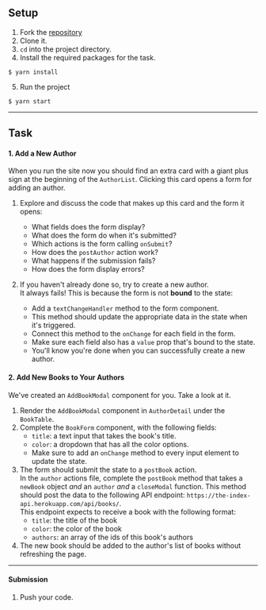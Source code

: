 ## Setup

1. Fork the [repository](https://github.com/JoinCODED/R9-TheIndex-Forms-Redux)
2. Clone it.
3. `cd` into the project directory.
4. Install the required packages for the task.

```shell
$ yarn install
```

5. Run the project

```shell
$ yarn start
```



---

## Task


#### 1. Add a New Author
When you run the site now you should find an extra card with a giant plus sign at the beginning of the `AuthorList`. Clicking this card opens a form for adding an author.

1. Explore and discuss the code that makes up this card and the form it opens:
    * What fields does the form display?
    * What does the form do when it's submitted?
    * Which actions is the form calling `onSubmit`?
    * How does the `postAuthor` action work?
    * What happens if the submission fails?
    * How does the form display errors?

2. If you haven't already done so, try to create a new author.  
    It always fails! This is because the form is not **bound** to the state:
    * Add a `textChangeHandler` method to the form component.
    * This method should update the appropriate data in the state when it's triggered.
    * Connect this method to the `onChange` for each field in the form.
    * Make sure each field also has a `value` prop that's bound to the state.
    * You'll know you're done when you can successfully create a new author.


#### 2. Add New Books to Your Authors
We've created an `AddBookModal` component for you. Take a look at it. 

1. Render the `AddBookModal` component in `AuthorDetail` under the `BookTable`.
2. Complete the `BookForm` component, with the following fields:
    * `title`: a text input that takes the book's title. 
    * `color`: a dropdown that has all the color options.
    * Make sure to add an `onChange` method to every input element to update the state.
3. The form should submit the state to a `postBook` action.  
In the `author` actions file, complete the `postBook` method that takes a `newBook` object _and_ an `author` _and_ a `closeModal` function. This method should post the data to the following API endpoint: `https://the-index-api.herokuapp.com/api/books/`.  
This endpoint expects to receive a book with the following format:
    * `title`: the title of the book
    * `color`: the color of the book
    * `authors`: an array of the ids of this book's authors
4. The new book should be added to the author's list of books without refreshing the page.

---

#### Submission

1.  Push your code.
